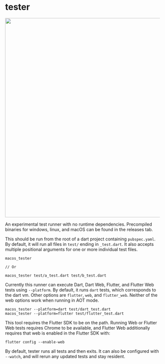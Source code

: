 # tester

<img width="650" src="https://user-images.githubusercontent.com/8975114/83311624-9b562f00-a1c4-11ea-9716-92cd3c455b9e.PNG">


An experimental test runner with no runtime dependencies. Precompiled binaries for windows, linux, and macOS can be found in the releases tab.

This should be run from the root of a dart project containing `pubspec.yaml`. By default, it will run all files in `test/` ending in `_test.dart`. It also accepts multiple positional arguments for one or more individual test files.

```
macos_tester

// Or

macos_tester test/a_test.dart test/b_test.dart
```

Currently this runner can execute Dart, Dart Web, Flutter, and Flutter Web tests using `--platform`. By default, it runs `dart` tests, which corresponds to the dart vm. Other options are `flutter`, `web`, and `flutter_web`. Neither of the web options work when running in AOT mode.

```
macos_tester --platform=dart test/dart_test.dart
macos_tester --platform=flutter test/flutter_test.dart
```


This tool requires the Flutter SDK to be on the path. Running Web or Flutter Web tests requires Chrome to be available, and Flutter Web additionally requires that web is enabled in the Flutter SDK with:


```
flutter config --enable-web
```

By default, tester runs all tests and then exits. It can also be configured with `--watch`, and will rerun any updated tests and stay resident.
